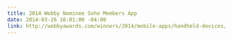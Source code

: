 ```yaml
---
title: 2014 Webby Nominee Soho Members App
date: 2014-03-26 16:01:00 -04:00
link: http://webbyawards.com/winners/2014/mobile-apps/handheld-devices/lifestyle-handheld-devices/soho-house-members-app/
---
```


